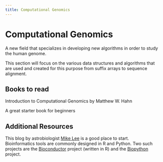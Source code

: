 ```yaml
---
title: Computational Genomics
---
```

# Computational Genomics

A new field that specializes in developing new algorithms in order to study the human genome.

This section will focus on the various data structures and algorithms that are used and created for this purpose from suffix arrays to sequence alignment. 


## Books to read

Introduction to Computational Genomics by Matthew W. Hahn

A great starter book for beginners 

## Additional Resources
This blog by astrobiologist [Mike Lee](https://astrobiomike.github.io/) is a good place to start.  
Bioinformatics tools are commonly designed in R and Python.  Two such projects are the [Bioconductor](https://www.bioconductor.org/) project (written in R) and the [Biopython](https://biopython.org/) project.
